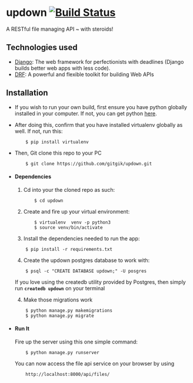 # updown [![Build Status](https://travis-ci.org/gitgik/updown.svg?branch=develop)](https://travis-ci.org/gitgik/updown)

A RESTful file managing API ~ with steroids!


## Technologies used
* [Django](https://www.djangoproject.com/): The web framework for perfectionists with deadlines (Django builds better web apps with less code).
* [DRF](www.django-rest-framework.org/): A powerful and flexible toolkit for building Web APIs


## Installation
* If you wish to run your own build, first ensure you have python globally installed in your computer. If not, you can get python [here](https://www.python.org").
* After doing this, confirm that you have installed virtualenv globally as well. If not, run this:
    ```
        $ pip install virtualenv
    ```
* Then, Git clone this repo to your PC
    ```
        $ git clone https://github.com/gitgik/updown.git
    ```


* #### Dependencies
    1. Cd into your the cloned repo as such:
        ```
            $ cd updown
        ```

    2. Create and fire up your virtual environment:
        ```
            $ virtualenv  venv -p python3
            $ source venv/bin/activate
        ```
    3. Install the dependencies needed to run the app:
    ```
        $ pip install -r requirements.txt
    ```
    4. Create the updown postgres database to work with:
    ```
        $ psql -c "CREATE DATABASE updown;" -U posgres 
    ```
    If you love using the createdb utility provided by Postgres, then
    simply run **`createdb updown`** on your terminal

    4. Make those migrations work
    ```
        $ python manage.py makemigrations
        $ python manage.py migrate
    ```

* #### Run It
    Fire up the server using this one simple command:
    ```
        $ python manage.py runserver
    ```
    You can now access the file api service on your browser by using
    ```
        http://localhost:8000/api/files/
    ```
